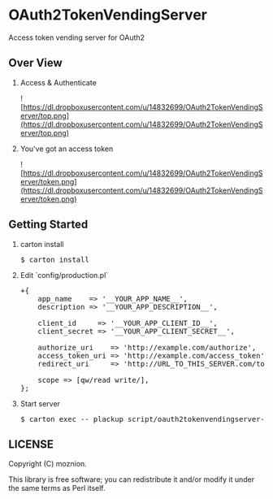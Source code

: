 # OAuth2TokenVendingServer

Access token vending server for OAuth2

## Over View

1. Access & Authenticate

    ![https://dl.dropboxusercontent.com/u/14832699/OAuth2TokenVendingServer/top.png](https://dl.dropboxusercontent.com/u/14832699/OAuth2TokenVendingServer/top.png)

2. You've got an access token

    ![https://dl.dropboxusercontent.com/u/14832699/OAuth2TokenVendingServer/token.png](https://dl.dropboxusercontent.com/u/14832699/OAuth2TokenVendingServer/token.png)

## Getting Started

<ol>
<li>carton install</li>

<pre>
$ carton install
</pre>

<li>Edit `config/production.pl`</li>

<pre>
+{
    app_name    => '__YOUR_APP_NAME__',
    description => '__YOUR_APP_DESCRIPTION__',

    client_id     => '__YOUR_APP_CLIENT_ID__',
    client_secret => '__YOUR_APP_CLIENT_SECRET__',

    authorize_uri    => 'http://example.com/authorize',
    access_token_uri => 'http://example.com/access_token',
    redirect_uri     => 'http://URL_TO_THIS_SERVER.com/token', # <= Perhaps, it should be blank (e.g. on GitHub OAuth)

    scope => [qw/read write/],
};
</pre>

<li>Start server</li>

<pre>
$ carton exec -- plackup script/oauth2tokenvendingserver-server
</pre>
</ol>

## LICENSE

Copyright (C) moznion.

This library is free software; you can redistribute it and/or modify
it under the same terms as Perl itself.
